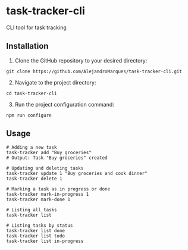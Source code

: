 # task-tracker-cli
CLI tool for task tracking

## Installation

1. Clone the GitHub repository to your desired directory:
```
git clone https://github.com/AlejandroMarques/task-tracker-cli.git
```

2. Navigate to the project directory:
```
cd task-tracker-cli
```

3. Run the project configuration command:
```
npm run configure
```

## Usage
```
# Adding a new task
task-tracker add "Buy groceries"
# Output: Task "Buy groceries" created

# Updating and deleting tasks
task-tracker update 1 "Buy groceries and cook dinner"
task-tracker delete 1

# Marking a task as in progress or done
task-tracker mark-in-progress 1
task-tracker mark-done 1

# Listing all tasks
task-tracker list

# Listing tasks by status
task-tracker list done
task-tracker list todo
task-tracker list in-progress

```